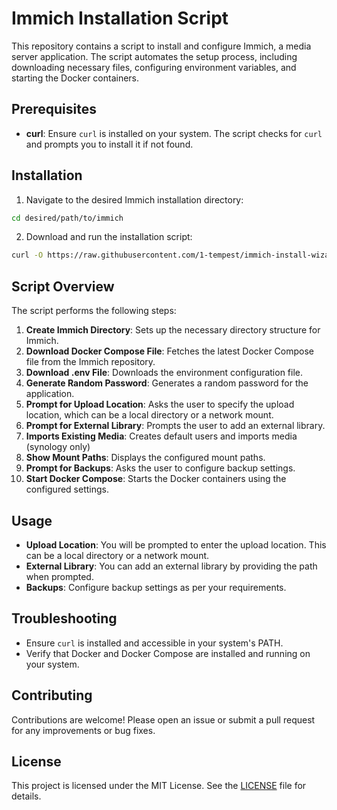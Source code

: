 # Immich Installation Script
This repository contains a script to install and configure Immich, a media server application. The script automates the setup process, including downloading necessary files, configuring environment variables, and starting the Docker containers.

## Prerequisites

- **curl**: Ensure `curl` is installed on your system. The script checks for `curl` and prompts you to install it if not found.

## Installation

1. Navigate to the desired Immich installation directory:
  ```sh
  cd desired/path/to/immich
  ```

2. Download and run the installation script:
  ```sh
  curl -O https://raw.githubusercontent.com/1-tempest/immich-install-wizard/main/install.sh && sudo ./install.sh
  ```

## Script Overview

The script performs the following steps:

1. **Create Immich Directory**: Sets up the necessary directory structure for Immich.
2. **Download Docker Compose File**: Fetches the latest Docker Compose file from the Immich repository.
3. **Download .env File**: Downloads the environment configuration file.
4. **Generate Random Password**: Generates a random password for the application.
5. **Prompt for Upload Location**: Asks the user to specify the upload location, which can be a local directory or a network mount.
6. **Prompt for External Library**: Prompts the user to add an external library.
7. **Imports Existing Media**: Creates default users and imports media (synology only)
8. **Show Mount Paths**: Displays the configured mount paths.
9. **Prompt for Backups**: Asks the user to configure backup settings.
10. **Start Docker Compose**: Starts the Docker containers using the configured settings.

## Usage

- **Upload Location**: You will be prompted to enter the upload location. This can be a local directory or a network mount.
- **External Library**: You can add an external library by providing the path when prompted.
- **Backups**: Configure backup settings as per your requirements.

## Troubleshooting

- Ensure `curl` is installed and accessible in your system's PATH.
- Verify that Docker and Docker Compose are installed and running on your system.

## Contributing

Contributions are welcome! Please open an issue or submit a pull request for any improvements or bug fixes.

## License

This project is licensed under the MIT License. See the [LICENSE](LICENSE) file for details.
